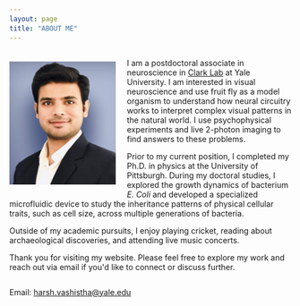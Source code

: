```yaml
---
layout: page
title: "ABOUT ME"
---
```


<div style="overflow:auto;">
    <img src="Picture.jpeg" alt="Alt text" style="float:left; margin:  20px 20px 20px 0px; width:190px; height:220px;"/>
    <p >I am a postdoctoral associate in neuroscience in <a href="https://clarklab.yale.edu/">Clark Lab</a> at Yale University. I am interested in visual neuroscience and use fruit fly as a model organism to understand how neural circuitry works to interpret complex visual patterns in the natural world. I use psychophysical experiments and live 2-photon imaging to find answers to these problems.</p>
    <p>Prior to my current position, I completed my Ph.D. in physics at the University of Pittsburgh. During my doctoral studies, I explored the growth dynamics of bacterium <em>E. Coli</em> and developed a specialized microfluidic device to study the inheritance patterns of physical cellular traits, such as cell size, across multiple generations of bacteria.</p>
    <p>Outside of my academic pursuits, I enjoy playing cricket, reading about archaeological discoveries, and attending live music concerts.</p>
    <p>Thank you for visiting my website. Please feel free to explore my work and reach out via email if you'd like to connect or discuss further.</p>
</div>

Email: harsh.vashistha@yale.edu
